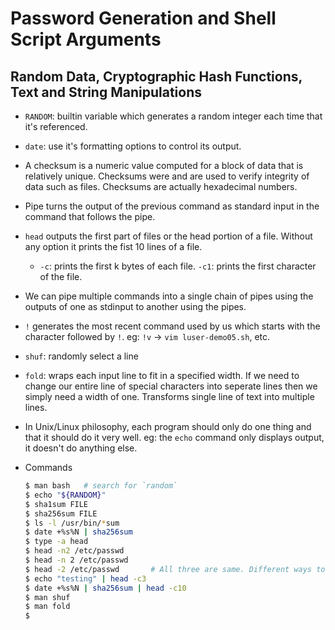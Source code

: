 # Password Generation and Shell Script Arguments

## Random Data, Cryptographic Hash Functions, Text and String Manipulations

- `RANDOM`: builtin variable which generates a random integer each time that it's referenced.

- `date`: use it's formatting options to control its output.

- A checksum is a numeric value computed for a block of data that is relatively unique. Checksums were and are used to verify integrity of data such as files. Checksums are actually hexadecimal numbers.

- Pipe turns the output of the previous command as standard input in the command that follows the pipe.

- `head` outputs the first part of files or the head portion of a file. Without any option it prints the fist 10 lines of a file.
    - `-c`: prints the first k bytes of each file.
        `-c1`: prints the first character of the file.

- We can pipe multiple commands into a single chain of pipes using the outputs of one as stdinput to another using the pipes.

- `!` generates the most recent command used by us which starts with the character followed by `!`. eg: `!v` -> `vim luser-demo05.sh`, etc.

- `shuf`: randomly select a line 

- `fold`: wraps each input line to fit in a specified width. If we need to change our entire line of special characters into seperate lines then we simply need a width of one. Transforms single line of text into multiple lines. 

- In Unix/Linux philosophy, each program should only do one thing and that it should do it very well. eg: the `echo` command only displays output, it doesn't do anything else.

- Commands
    ```bash
    $ man bash   # search for `random`
    $ echo "${RANDOM}"
    $ sha1sum FILE
    $ sha256sum FILE
    $ ls -l /usr/bin/*sum
    $ date +%s%N | sha256sum
    $ type -a head
    $ head -n2 /etc/passwd
    $ head -n 2 /etc/passwd
    $ head -2 /etc/passwd       # All three are same. Different ways to write the same thing.
    $ echo "testing" | head -c3
    $ date +%s%N | sha256sum | head -c10
    $ man shuf
    $ man fold
    $ 
    ```

